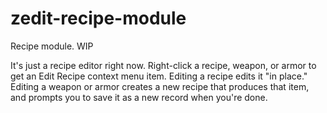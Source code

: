 # zedit-recipe-module
Recipe module.  WIP

It's just a recipe editor right now.  Right-click a recipe, weapon, or armor to get an Edit Recipe context menu item.  Editing a recipe edits it "in place."  Editing a weapon or armor creates a new recipe that produces that item, and prompts you to save it as a new record when you're done.